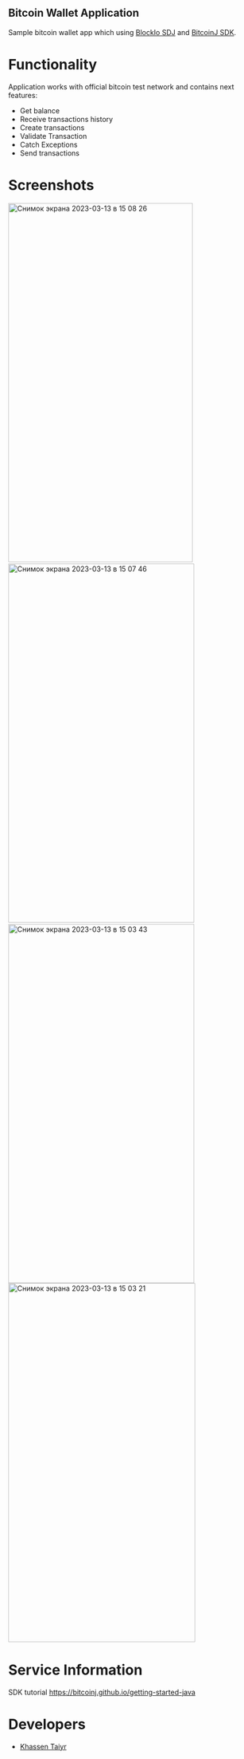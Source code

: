 ## Bitcoin Wallet Application

Sample bitcoin wallet app which using <a href="https://github.com/BlockIo/block_io-java">BlockIo SDJ</a> and <a href="https://bitcoinj.github.io/">BitcoinJ SDK</a>.

# Functionality

Application works with official bitcoin test network and contains next features: 
* Get balance
* Receive transactions history
* Create transactions
* Validate Transaction
* Catch Exceptions
* Send transactions

# Screenshots

<img width="371" alt="Снимок экрана 2023-03-13 в 15 08 26" src="https://user-images.githubusercontent.com/43029842/224656146-aeb23243-55ed-44da-814e-486b8c5174fe.png" width="360" height="720">&nbsp;
<img width="374" alt="Снимок экрана 2023-03-13 в 15 07 46" src="https://user-images.githubusercontent.com/43029842/224656159-cd403ada-12f7-48b8-9b08-3818f5af8302.png" width="360" height="720">&nbsp;
<img width="374" alt="Снимок экрана 2023-03-13 в 15 03 43" src="https://user-images.githubusercontent.com/43029842/224655137-a6fafe8d-786a-418f-add9-8c8fa57a2623.png" width="360" height="720">
<img width="376" alt="Снимок экрана 2023-03-13 в 15 03 21" src="https://user-images.githubusercontent.com/43029842/224655149-56446071-9582-4dd4-8f68-a7015279c70b.png" width="360" height="720">

# Service Information
SDK tutorial https://bitcoinj.github.io/getting-started-java

# Developers

* [Khassen Taiyr](https://github.com/taiyrkhassen)

